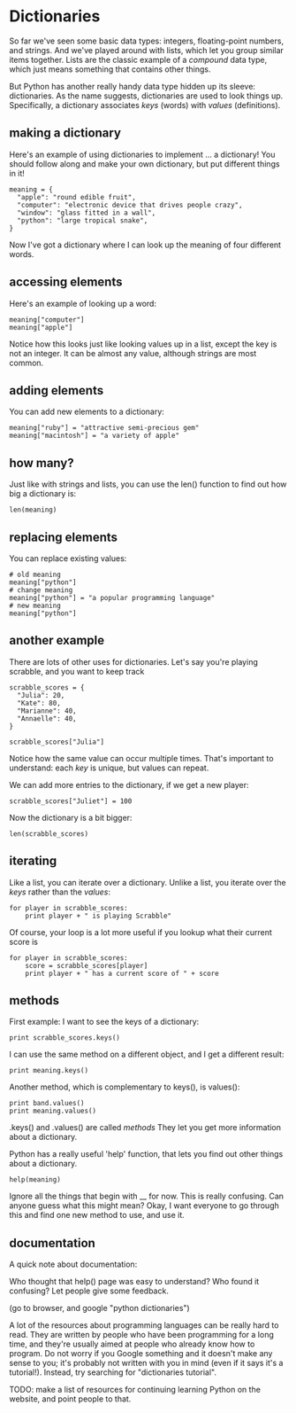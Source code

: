 Dictionaries
============

So far we've seen some basic data types: integers, floating-point
numbers, and strings. And we've played around with lists, which let
you group similar items together. Lists are the classic example of a
*compound* data type, which just means something that contains other
things.

But Python has another really handy data type hidden up its sleeve:
dictionaries. As the name suggests, dictionaries are used to look things up.
Specifically, a dictionary associates *keys* (words) with *values*
(definitions).

making a dictionary
-------------------

Here's an example of using dictionaries to implement ... a dictionary! You
should follow along and make your own dictionary, but put different things in
it!

    meaning = {
      "apple": "round edible fruit",
      "computer": "electronic device that drives people crazy",
      "window": "glass fitted in a wall",
      "python": "large tropical snake",
    }

Now I've got a dictionary where I can look up the meaning of four
different words.

accessing elements
------------------

Here's an example of looking up a word:

    meaning["computer"]
    meaning["apple"]

Notice how this looks just like looking values up in a list, except
the key is not an integer. It can be almost any value, although
strings are most common.

adding elements
---------------

You can add new elements to a dictionary:

    meaning["ruby"] = "attractive semi-precious gem"
    meaning["macintosh"] = "a variety of apple"

how many?
---------

Just like with strings and lists, you can use the len() function to
find out how big a dictionary is:

    len(meaning)

replacing elements
------------------

You can replace existing values:

    # old meaning
    meaning["python"]
    # change meaning
    meaning["python"] = "a popular programming language"
    # new meaning
    meaning["python"]

another example
---------------

There are lots of other uses for dictionaries. Let's say you're playing
scrabble, and you want to keep track

    scrabble_scores = {
      "Julia": 20,
      "Kate": 80,
      "Marianne": 40,
      "Annaelle": 40,
    }

    scrabble_scores["Julia"]

Notice how the same value can occur multiple times. That's important
to understand: each *key* is unique, but values can repeat.

We can add more entries to the dictionary, if we get a new player:

    scrabble_scores["Juliet"] = 100

Now the dictionary is a bit bigger:

    len(scrabble_scores)

iterating
---------

Like a list, you can iterate over a dictionary. Unlike a list, you
iterate over the *keys* rather than the *values*:

    for player in scrabble_scores:
        print player + " is playing Scrabble"

Of course, your loop is a lot more useful if you lookup what their current
score is

    for player in scrabble_scores:
        score = scrabble_scores[player]
        print player + " has a current score of " + score

methods
-------

First example: I want to see the keys of a dictionary:

    print scrabble_scores.keys()

I can use the same method on a different object, and I get a different
result:

    print meaning.keys()

Another method, which is complementary to keys(), is values():

    print band.values()
    print meaning.values()

 
.keys() and .values() are called *methods* They let you get more information
about a dictionary. 

Python has a really useful 'help' function, that lets you find out other
things about a dictionary.

    help(meaning)

Ignore all the things that begin with __ for now. This is really confusing.
Can anyone guess what this might mean? Okay, I want everyone to go through
this and find one new method to use, and use it.

documentation
-------------

A quick note about documentation:

Who thought that help() page was easy to understand? Who found it confusing? 
Let people give some feedback.

(go to browser, and google "python dictionaries")

A lot of the resources about programming languages can be really hard to read.
They are written by people who have been programming for a long time, and
they're usually aimed at people who already know how to program. Do not worry
if you Google something and it doesn't make any sense to you; it's probably
not written with you in mind (even if it says it's a tutorial!). 
Instead, try searching for "dictionaries tutorial".

TODO: make a list of resources for continuing learning Python on the website,
and point people to that.
